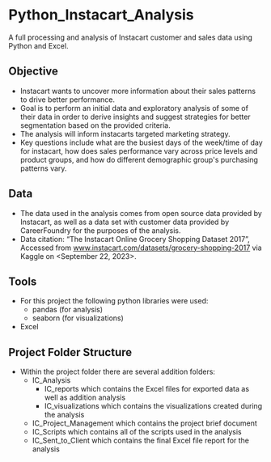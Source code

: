 # Python_Instacart_Analysis
A full processing and analysis of Instacart customer and sales data using Python and Excel. 

## Objective 
- Instacart wants to uncover more information about their sales patterns to drive better performance. 
- Goal is to perform an initial data and exploratory analysis of some of their data in order to derive insights and suggest
  strategies for better segmentation based on the provided criteria.
- The analysis will inform instacarts targeted marketing strategy. 
- Key questions include what are the busiest days of the week/time of day for instacart, how does sales performance vary across price levels
  and product groups, and how do different demographic group's purchasing patterns vary. 

## Data 
- The data used in the analysis comes from open source data provided by Instacart, as well as a data set with customer data provided by 
  CareerFoundry for the purposes of the analysis.
- Data citation: 
  “The Instacart Online Grocery Shopping Dataset 2017”, Accessed from www.instacart.com/datasets/grocery-shopping-2017
   via Kaggle on <September 22, 2023>. 

## Tools 
- For this project the following python libraries were used:
    - pandas (for analysis)
    - seaborn (for visualizations)
- Excel

## Project Folder Structure 
- Within the project folder there are several addition folders:
    - IC_Analysis
        - IC_reports which contains the Excel files for exported data as well as addition analysis
        - IC_visualizations which contains the visualizations created during the analysis
    - IC_Project_Management which contains the project brief document
    - IC_Scripts which contains all of the scripts used in the analysis
    - IC_Sent_to_Client which contains the final Excel file report for the analysis
